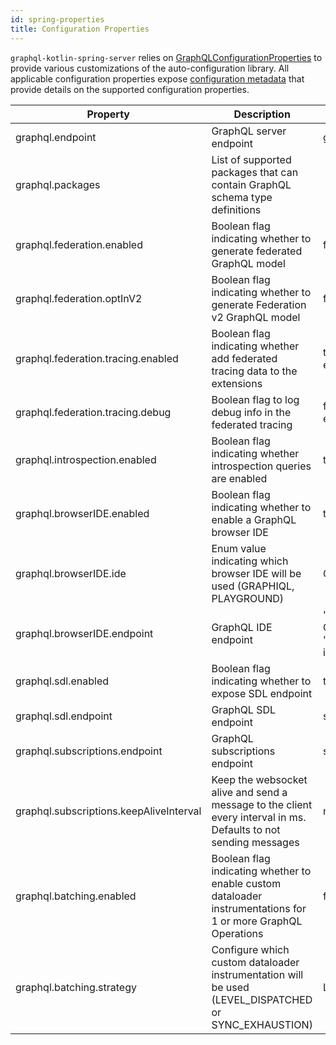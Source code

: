```yaml
---
id: spring-properties
title: Configuration Properties
---
```

`graphql-kotlin-spring-server` relies on [GraphQLConfigurationProperties](https://github.com/ExpediaGroup/graphql-kotlin/blob/master/servers/graphql-kotlin-spring-server/src/main/kotlin/com/expediagroup/graphql/server/spring/GraphQLConfigurationProperties.kt)
to provide various customizations of the auto-configuration library. All applicable configuration properties expose [configuration
metadata](https://docs.spring.io/spring-boot/docs/current/reference/html/configuration-metadata.html) that provide
details on the supported configuration properties.

| Property                                | Description                                                                                                      | Default Value                                                    |
|-----------------------------------------|------------------------------------------------------------------------------------------------------------------|------------------------------------------------------------------|
| graphql.endpoint                        | GraphQL server endpoint                                                                                          | graphql                                                          |
| graphql.packages                        | List of supported packages that can contain GraphQL schema type definitions                                      |                                                                  |
| graphql.federation.enabled              | Boolean flag indicating whether to generate federated GraphQL model                                              | false                                                            |
| graphql.federation.optInV2              | Boolean flag indicating whether to generate Federation v2 GraphQL model                                          | false                                                            |
| graphql.federation.tracing.enabled      | Boolean flag indicating whether add federated tracing data to the extensions                                     | true (if federation enabled)                                     |
| graphql.federation.tracing.debug        | Boolean flag to log debug info in the federated tracing                                                          | false (if federation enabled)                                    |
| graphql.introspection.enabled           | Boolean flag indicating whether introspection queries are enabled                                                | true                                                             |
| graphql.browserIDE.enabled              | Boolean flag indicating whether to enable a GraphQL browser IDE                                                  | true                                                             |
| graphql.browserIDE.ide                  | Enum value indicating which browser IDE will be used (GRAPHIQL, PLAYGROUND)                                      | GRAPHIQL                                                         |
| graphql.browserIDE.endpoint             | GraphQL IDE endpoint                                                                                             | "graphiql" if ide is GRAPHIQL, "playground" if ide is PLAYGROUND |
| graphql.sdl.enabled                     | Boolean flag indicating whether to expose SDL endpoint                                                           | true                                                             |
| graphql.sdl.endpoint                    | GraphQL SDL endpoint                                                                                             | sdl                                                              |
| graphql.subscriptions.endpoint          | GraphQL subscriptions endpoint                                                                                   | subscriptions                                                    |
| graphql.subscriptions.keepAliveInterval | Keep the websocket alive and send a message to the client every interval in ms. Defaults to not sending messages | null                                                             |
| graphql.batching.enabled                | Boolean flag indicating whether to enable custom dataloader instrumentations for 1 or more GraphQL Operations    | false                                                            |
| graphql.batching.strategy               | Configure which custom dataloader instrumentation will be used (LEVEL_DISPATCHED or SYNC_EXHAUSTION)             | LEVEL_DISPATCHED                                                 |
